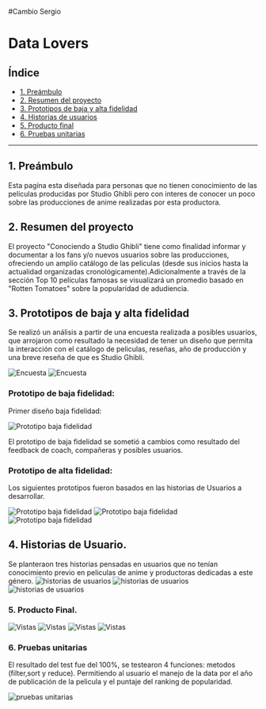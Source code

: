 #Cambio Sergio

# Data Lovers

## Índice

* [1. Preámbulo](#1-preámbulo)
* [2. Resumen del proyecto](#2-resumen-del-proyecto)
* [3. Prototipos de baja y alta fidelidad](#3-prototipos-de-baja-y-alta-fidelidad)
* [4. Historias de usuarios](#4-Historias-de-usuarios)
* [5. Producto final](#5-producto-final)
* [6. Pruebas unitarias](#6-pruebas-unitarias)


***

## 1. Preámbulo

Esta pagína esta diseñada para personas que no tienen conocimiento de las peliculas producidas por Studio Ghibli pero con interes de conocer un poco sobre las producciones de anime realizadas por esta productora.

## 2. Resumen del proyecto

El proyecto "Conociendo a Studio Ghibli" tiene como finalidad informar y documentar a los fans y/o nuevos usuarios sobre las producciones, ofreciendo un amplio catálogo de las peliculas (desde sus inicios hasta la actualidad organizadas cronológicamente).Adicionalmente a través de la sección Top 10 películas famosas se visualizará un promedio basado en "Rotten Tomatoes" sobre la popularidad de adudiencia.

## 3. Prototipos de baja y alta fidelidad

Se realizó un análisis a partir de una encuesta realizada a posibles usuarios, que arrojaron como resultado la necesidad de tener un diseño que permita la interacción con el catálogo de peliculas, reseñas, año de producción y una breve reseña de que es Studio Ghibli.

![Encuesta](src/img/Encuestas1.jpeg)
![Encuesta](src/img/Encuestas2.jpeg)

### Prototipo de baja fidelidad:

Primer diseño baja fidelidad:

![Prototipo baja fidelidad](src/img/Pbajafidelidad.jpeg)
 
 El prototipo de baja fidelidad se sometió a cambios como resultado del feedback de coach, compañeras y posibles usuarios.

### Prototipo de alta fidelidad:

Los siguientes prototipos fueron basados en las historias de Usuarios a desarrollar.

![Prototipo baja fidelidad](src/img/vista1.jpeg)
![Prototipo baja fidelidad](src/img/vista2.jpeg)
![Prototipo baja fidelidad](src/img/vista3.jpeg)

## 4. Historias de Usuario.

Se planteraon tres historias pensadas en usuarios  que no tenían conocimiento previo en peliculas de anime y productoras dedicadas a este género.
![historias de usuarios](src/img/historia1.jpg)
![historias de usuarios](src/img/historia2.jpg)
![historias de usuarios](src/img/historia3.jpg)


### 5. Producto Final.

![Vistas](src/img/inicio.jpeg)
![Vistas](src/img/catalogo1.jpeg)
![Vistas](src/img/catalogo2.jpeg)
![Vistas](src/img/top_peliculas.jpeg)

### 6. Pruebas unitarias

El resultado del test fue del 100%, se testearon 4 funciones: metodos (filter,sort y reduce). Permitiendo al usuario el manejo de la data por el año de publicación de la pelicula y el puntaje del ranking de popularidad.

![pruebas unitarias](src/img/Test.jpg)
